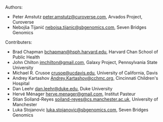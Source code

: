 Authors:

* Peter Amstutz <peter.amstutz@curoverse.com>, Arvados Project, Curoverse
* Nebojša Tijanić <nebojsa.tijanic@sbgenomics.com>, Seven Bridges Genomics

Contributers:

* Brad Chapman <bchapman@hsph.harvard.edu>, Harvard Chan School of Public Health
* John Chilton <jmchilton@gmail.com>, Galaxy Project, Pennsylvania State University
* Michael R. Crusoe <crusoe@ucdavis.edu>, University of California, Davis
* Andrey Kartashov <Andrey.Kartashov@cchmc.org>, Cincinnati Children's Hospital
* Dan Leehr <dan.leehr@duke.edu>, Duke University
* Hervé Ménager <herve.menager@gmail.com>, Institut Pasteur
* Stian Soiland-Reyes [soiland-reyes@cs.manchester.ac.uk](mailto:soiland-reyes@cs.manchester.ac.uk), University of Manchester
* Luka Stojanovic <luka.stojanovic@sbgenomics.com>, Seven Bridges Genomics
